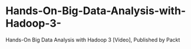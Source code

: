 # Hands-On-Big-Data-Analysis-with-Hadoop-3-
Hands-On Big Data Analysis with Hadoop 3 [Video], Published by Packt
